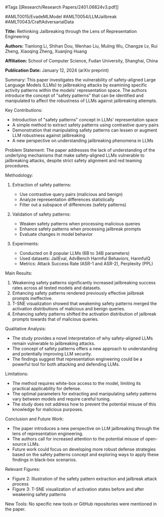 #Tags
[[Research/Research Papers/2401.06824v3.pdf]]

#AMLT0015/EvadeMLModel
#AMLT0054/LLMJailbreak
#AMLT0043/CraftAdversarialData

**Title:** Rethinking Jailbreaking through the Lens of Representation Engineering

**Authors:** Tianlong Li, Shihan Dou, Wenhao Liu, Muling Wu, Changze Lv, Rui Zheng, Xiaoqing Zheng, Xuanjing Huang

**Affiliation:** School of Computer Science, Fudan University, Shanghai, China

**Publication Date:** January 12, 2024 (arXiv preprint)

Summary:
This paper investigates the vulnerability of safety-aligned Large Language Models (LLMs) to jailbreaking attacks by examining specific activity patterns within the models' representation space. The authors introduce the concept of "safety patterns" that can be identified and manipulated to affect the robustness of LLMs against jailbreaking attempts.

Key Contributions:
- Introduction of "safety patterns" concept in LLMs' representation space
- A simple method to extract safety patterns using contrastive query pairs
- Demonstration that manipulating safety patterns can lessen or augment LLM robustness against jailbreaking
- A new perspective on understanding jailbreaking phenomena in LLMs

Problem Statement:
The paper addresses the lack of understanding of the underlying mechanisms that make safety-aligned LLMs vulnerable to jailbreaking attacks, despite strict safety alignment and red teaming procedures.

Methodology:
1. Extraction of safety patterns:
   - Use contrastive query pairs (malicious and benign)
   - Analyze representation differences statistically
   - Filter out a subspace of differences (safety patterns)

2. Validation of safety patterns:
   - Weaken safety patterns when processing malicious queries
   - Enhance safety patterns when processing jailbreak prompts
   - Evaluate changes in model behavior

3. Experiments:
   - Conducted on 8 popular LLMs (6B to 34B parameters)
   - Used datasets: JailEval, AdvBench Harmful Behaviors, HarmfulQ
   - Metrics: Attack Success Rate (ASR-1 and ASR-2), Perplexity (PPL)

Main Results:
1. Weakening safety patterns significantly increased jailbreaking success rates across all tested models and datasets.
2. Enhancing safety patterns rendered previously effective jailbreak prompts ineffective.
3. T-SNE visualization showed that weakening safety patterns merged the activation distributions of malicious and benign queries.
4. Enhancing safety patterns shifted the activation distribution of jailbreak prompts towards that of malicious queries.

Qualitative Analysis:
- The study provides a novel interpretation of why safety-aligned LLMs remain vulnerable to jailbreaking attacks.
- The concept of safety patterns offers a new approach to understanding and potentially improving LLM security.
- The findings suggest that representation engineering could be a powerful tool for both attacking and defending LLMs.

Limitations:
- The method requires white-box access to the model, limiting its practical applicability for defense.
- The optimal parameters for extracting and manipulating safety patterns vary between models and require careful tuning.
- The study does not address how to prevent the potential misuse of this knowledge for malicious purposes.

Conclusion and Future Work:
- The paper introduces a new perspective on LLM jailbreaking through the lens of representation engineering.
- The authors call for increased attention to the potential misuse of open-source LLMs.
- Future work could focus on developing more robust defense strategies based on the safety patterns concept and exploring ways to apply these findings in black-box scenarios.

Relevant Figures:
- Figure 2: Illustration of the safety pattern extraction and jailbreak attack process
- Figure 3: T-SNE visualization of activation states before and after weakening safety patterns

New Tools:
No specific new tools or GitHub repositories were mentioned in the paper.